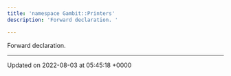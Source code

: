 ```yaml
---
title: 'namespace Gambit::Printers'
description: 'Forward declaration. '

---
```







Forward declaration. 






-------------------------------

Updated on 2022-08-03 at 05:45:18 +0000
